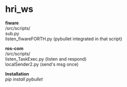 # hri_ws

__fiware__\
/src/scripts/\
sub.py\
listen_fiwareFORTH.py (pybullet integrated in that script)

__ros-com__\
/src/scripts/\
listen_TaskExec.py (listen and respond)\
localSender2.py (send's msg once)

__Installation__\
_pip install pybullet_


